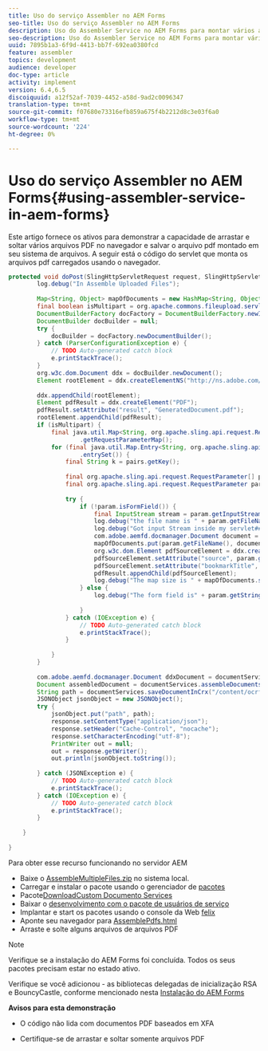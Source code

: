 ```yaml
---
title: Uso do serviço Assembler no AEM Forms
seo-title: Uso do serviço Assembler no AEM Forms
description: Uso do Assembler Service no AEM Forms para montar vários arquivos pdf
seo-description: Uso do Assembler Service no AEM Forms para montar vários arquivos pdf
uuid: 7895b1a3-6f9d-4413-bb7f-692ea0380fcd
feature: assembler
topics: development
audience: developer
doc-type: article
activity: implement
version: 6.4,6.5
discoiquuid: a12f52af-7039-4452-a58d-9ad2c0096347
translation-type: tm+mt
source-git-commit: f07680e73316efb859a675f4b2212d8c3e03f6a0
workflow-type: tm+mt
source-wordcount: '224'
ht-degree: 0%

---
```



# Uso do serviço Assembler no AEM Forms{#using-assembler-service-in-aem-forms}

Este artigo fornece os ativos para demonstrar a capacidade de arrastar e soltar vários arquivos PDF no navegador e salvar o arquivo pdf montado em seu sistema de arquivos. A seguir está o código do servlet que monta os arquivos pdf carregados usando o navegador.

```java
protected void doPost(SlingHttpServletRequest request, SlingHttpServletResponse response) {
        log.debug("In Assemble Uploaded Files");
 
        Map<String, Object> mapOfDocuments = new HashMap<String, Object>();
        final boolean isMultipart = org.apache.commons.fileupload.servlet.ServletFileUpload.isMultipartContent(request);
        DocumentBuilderFactory docFactory = DocumentBuilderFactory.newInstance();
        DocumentBuilder docBuilder = null;
        try {
            docBuilder = docFactory.newDocumentBuilder();
        } catch (ParserConfigurationException e) {
            // TODO Auto-generated catch block
            e.printStackTrace();
        }
        org.w3c.dom.Document ddx = docBuilder.newDocument();
        Element rootElement = ddx.createElementNS("http://ns.adobe.com/DDX/1.0/", "DDX");
 
        ddx.appendChild(rootElement);
        Element pdfResult = ddx.createElement("PDF");
        pdfResult.setAttribute("result", "GeneratedDocument.pdf");
        rootElement.appendChild(pdfResult);
        if (isMultipart) {
            final java.util.Map<String, org.apache.sling.api.request.RequestParameter[]> params = request
                    .getRequestParameterMap();
            for (final java.util.Map.Entry<String, org.apache.sling.api.request.RequestParameter[]> pairs : params
                    .entrySet()) {
                final String k = pairs.getKey();
 
                final org.apache.sling.api.request.RequestParameter[] pArr = pairs.getValue();
                final org.apache.sling.api.request.RequestParameter param = pArr[0];
 
                try {
                    if (!param.isFormField()) {
                        final InputStream stream = param.getInputStream();
                        log.debug("the file name is " + param.getFileName());
                        log.debug("Got input Stream inside my servlet####" + stream.available());
                        com.adobe.aemfd.docmanager.Document document = new Document(stream);
                        mapOfDocuments.put(param.getFileName(), document);
                        org.w3c.dom.Element pdfSourceElement = ddx.createElement("PDF");
                        pdfSourceElement.setAttribute("source", param.getFileName());
                        pdfSourceElement.setAttribute("bookmarkTitle", param.getFileName());
                        pdfResult.appendChild(pdfSourceElement);
                        log.debug("The map size is " + mapOfDocuments.size());
                    } else {
                        log.debug("The form field is" + param.getString());
 
                    }
                } catch (IOException e) {
                    // TODO Auto-generated catch block
                    e.printStackTrace();
                }
 
            }
        }
 
        com.adobe.aemfd.docmanager.Document ddxDocument = documentServices.orgw3cDocumentToAEMFDDocument(ddx);
        Document assembledDocument = documentServices.assembleDocuments(mapOfDocuments, ddxDocument);
        String path = documentServices.saveDocumentInCrx("/content/ocrfiles", assembledDocument);
        JSONObject jsonObject = new JSONObject();
        try {
            jsonObject.put("path", path);
            response.setContentType("application/json");
            response.setHeader("Cache-Control", "nocache");
            response.setCharacterEncoding("utf-8");
            PrintWriter out = null;
            out = response.getWriter();
            out.println(jsonObject.toString());
 
        } catch (JSONException e) {
            // TODO Auto-generated catch block
            e.printStackTrace();
        } catch (IOException e) {
            // TODO Auto-generated catch block
            e.printStackTrace();
        }
 
    }
 
}
```

Para obter esse recurso funcionando no servidor AEM

* Baixe o [AssembleMultipleFiles.zip](assets/assemble-multiple-files.zip) no sistema local.
* Carregar e instalar o pacote usando o gerenciador de [pacotes](http://localhost:4502/crx/packmgr/index.jsp)
* Pacote[DownloadCustom Documento Services](/help/forms/assets/common-osgi-bundles/AEMFormsDocumentServices.core-1.0-SNAPSHOT.jar)
* Baixar o [desenvolvimento com o pacote de usuários de serviço](/help/forms/assets/common-osgi-bundles/DevelopingWithServiceUser.jar)
* Implantar e start os pacotes usando o console da Web [felix](http://localhost:4502/system/console/bundles)
* Aponte seu navegador para [AssemblePdfs.html](http://localhost:4502/content/DocumentServices/AssemblePdfs.html)
* Arraste e solte alguns arquivos de arquivos PDF

>[!NOTE]
>
>Verifique se a instalação do AEM Forms foi concluída. Todos os seus pacotes precisam estar no estado ativo.
>
>Verifique se você adicionou - as bibliotecas delegadas de inicialização RSA e BouncyCastle, conforme mencionado nesta [Instalação do AEM Forms](https://helpx.adobe.com/aem-forms/6-3/installing-configuring-aem-forms-osgi.html)
>
>**Avisos para esta demonstração**
>
> * O código não lida com documentos PDF baseados em XFA
   >
   > 
* Certifique-se de arrastar e soltar somente arquivos PDF
>
>







